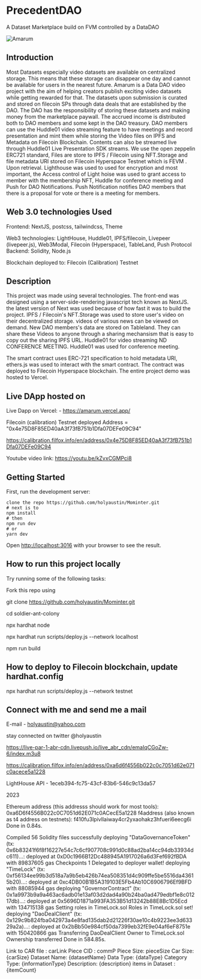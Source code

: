 # PrecedentDAO

A Dataset Marketplace build on FVM controlled by a DataDAO

![Amarum](https://bafkreihqvhqlk4j5ea4hky3fmk24cj6xhw2rhgbkfcbg6fktlkprbec7gm.ipfs.nftstorage.link/)

## Introduction

Most Datasets especially video datasets are available on centralized storage. This means that these storage can disappear one day and cannot be available for users in the nearest future. Amarum is a Data DAO video project with the aim of helping creators publish exciting video datasets while getting rewarded for that. The datasets upon submission is curated and stored on filecoin SPs through data deals that are established by the DAO. The DAO has the responsibility of storing these datasets and making money from the marketplace paywall. The accrued income is distributed both to DAO members and some kept in the DAO treasury. DAO members can use the Huddle01 video streaming feature to have meetings and record presentation and mint them while storing the Video files on IPFS and Metadata on Filecoin Blockchain.
Contents can also be streamed live through Huddle01 Live Presentation SDK streams. We use the open zeppelin ERC721 standard, Files are store to IPFS / Filecoin using NFT.Storage and  file metadata URI stored on Filecoin Hyperspace Testnet which is FEVM . Upon retrieval. Lighthouse was used to used for encryption and most important, the Access control of Light hoise was used to grant access to member with the membership NFT, Huddle for conference meeting and Push for DAO Notifications. Push Notification notifies DAO members that there is a proposal for vote or there is a meeting for members.

## Web 3.0 technologies Used

Frontend: NextJS, postcss, tailwindcss, Theme

Web3 technologies: LightHouse, Huddle01,  IPFS/filecoin, Livepeer (livepeer.js), Web3Modal,  Filecoin (Hyperspace), TableLand, Push Protocol
Backend: Solidity, Node.js

Blockchain deployed to:  Filecoin (Calibration) Testnet

## Description

This project was made using several technologies. The front-end was designed using a server-side-rendering javascript tech known as NextJS. the latest version of Next was used because of how fast it was to build the project.  IPFS / Filecoin's NFT.Storage was used to store user's video on their decentralized storage. videos of various news can be viewed on demand. New DAO members's data are stored on Tableland. They can share these Videos to anyone through a sharing mechansism that is easy to copy out the sharing IPFS URL. Huddle01 for video streaming ND CONFERENCE MEETING. Huddle01 was used for conference meeting.

The smart contract uses ERC-721 specification to hold metadata URI, ethers.js was used to interact with the smart contract. The contract was deployed to Filecoin Hyperspace blockchain. The entire project demo was hosted to Vercel.

## Live DApp hosted on

Live Dapp on Vercel: - <https://amarum.vercel.app/>

  Filecoin (calibration) Testnet deployed Address = "0x4e75D8F85ED40aA3f73fB751b1Dfa07DEFe09C94"

  <https://calibration.filfox.info/en/address/0x4e75D8F85ED40aA3f73fB751b1Dfa07DEFe09C94>

 Youtube video link: <https://youtu.be/kZvxCGMPci8>

## Getting Started

First, run the development server:

```text
clone the repo https://github.com/holyaustin/Mominter.git
# next is to 
npm install
# then
npm run dev
# or
yarn dev
```

Open [http://localhost:3016](http://localhost:3016) with your browser to see the result.

## How to run this project locally

Try running some of the following tasks:

Fork this repo using

git clone <https://github.com/holyaustin/Mominter.git>

cd soldier-ant-colony

npx hardhat node

npx hardhat run scripts/deploy.js --network localhost

npm run build

## How to deploy to Filecoin  blockchain, update hardhat.config

npx hardhat run scripts/deploy.js --network testnet

## Connect with me and send me a mail

E-mail - <holyaustin@yahoo.com>

stay connected on twitter @holyaustin

<https://live-par-1-abr-cdn.livepush.io/live_abr_cdn/emaIqCGoZw-6/index.m3u8>

<https://calibration.filfox.info/en/address/0xa6d6f4556b022c0c7051d62e071c0acece5a1228>

LightHouse API - 1eceb394-fc75-43cf-83b6-546c9c13da57

2023

Ethereum address (this addresss should work for most tools): 0xa6D6f4556B022c0C7051d62E071c0ACecE5a1228
f4address (also known as t4 address on testnets): f410fu3lpivllaiway4cr2yxaohakz3hfueri6eecg6i
Done in 0.84s.

Compiled 56 Solidity files successfully
deploying "DataGovernanceToken" (tx: 0x6b83241f6f8f16227e54c7c6cf907708c991d0c88ad2ba14cc94db33934dc611)...: deployed at 0xD0c1966B12Dc488945A1917026a6d3Fef692fBDA with 89837605 gas
Checkpoints 1
Delegated to deployer wallet!
deploying "TimeLock" (tx: 0xf56134ee99b3d518a7a9b5eb426b74ea508351d4c909ffe5be5516da43615b20)...: deployed at 0xc4DB00B1B5A319103E5Fb4Ab10C6906796Ef9BFD with 88085944 gas
deploying "GovernorContract" (tx: 0x1a9973b9a9a463ac6adb01e13af03d2dad4a90b24ba0ad479edbf1e8c01217db)...: deployed at 0x5696D1871a993FA353B51d13242b88E8Bc1D5Ecd with 134715138 gas
Setting roles in TimeLock.sol
Roles in TimeLock.sol set!
deploying "DaoDealClient" (tx: 0x129c9b824fba042973a4e8fad135dab2d21226f30ae10c4b9223ee3d63329a2a)...: deployed at 0x2bBb50e984cf50da7399eb32fE9e04af6eF8751e with 150420866 gas
Transferring DaoDealClient Owner to TimeLock.sol
Ownership transferred
Done in 584.85s.


Link to CAR file : carLink
Piece CID : commP
Piece Size: pieceSize
Car Size: {carSize}
Dataset Name: {datasetName}
Data Type: {dataType}
Category Type: {informationType}
Description: {description}
items in Dataset : {itemCount}
